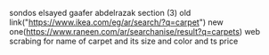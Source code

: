 sondos elsayed gaafer abdelrazak
section (3)
old link("https://www.ikea.com/eg/ar/search/?q=carpet")
new one(https://www.raneen.com/ar/searchanise/result?q=carpets)
web scrabing for name of carpet and its size and color and ts price
